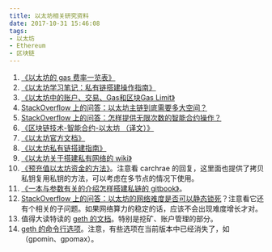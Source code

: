 ```yaml
---
title: 以太坊相关研究资料
date: 2017-10-31 15:46:08
tags:
- 以太坊
- Ethereum
- 区块链
---
```


1. [《以太坊的 gas 费率一览表》][1]
2. [《以太坊学习笔记：私有链搭建操作指南》][2]
3. [《以太坊中的账户、交易、Gas和区块Gas Limit》][3]
4. [StackOverflow 上的问答：以太坊主链到底需要多大空间？][4]
5. [StackOverflow 上的问答：怎样提供无限次数的智能合约操作？][5]
6. [《区块链技术-智能合约-以太坊 （译文）》][6]
7. [《以太坊官方文档》][7]
8. [《以太坊私有链搭建指南》][8]
9. [《以太坊关于搭建私有网络的 wiki》][9]
10. [《预充值以太坊资金的方法》][10]。注意看 carchrae 的回复，这里面也提供了拷贝私钥复用私钥的方法，可以考虑在多节点的情况下使用。
11. [《一本与参数有关的介绍怎样搭建私链的 gitbook》][11]。
12. [StackOverflow 上的问答：以太坊的网络难度是否可以静态锁死][12]？注意看它还有个相关的子问题。如果网络算力的稳定的话，应该不会出现难度增长才对。
13. 值得大读特读的 [geth 的文档][13]。特别是挖矿、账户管理的部分。
14. [geth 的命令行选项][14]。注意，有些选项在当前版本中已经消失了，如（gpomin、gpomax）。


  [1]: https://docs.google.com/spreadsheets/d/1m89CVujrQe5LAFJ8-YAUCcNK950dUzMQPMJBxRtGCqs/edit#gid=0
  [2]: https://my.oschina.net/u/2349981/blog/865256
  [3]: http://ethfans.org/posts/479
  [4]: https://ethereum.stackexchange.com/questions/143/what-are-the-ethereum-disk-space-needs
  [5]: https://ethereum.stackexchange.com/questions/1953/how-to-remove-gas-system-from-ethereum
  [6]: http://ethfans.org/posts/block-chain-technology-smart-contracts-and-ethereum
  [7]: http://ethdocs.org/en/latest/introduction/index.html
  [8]: https://g2ex.github.io/2017/09/12/ethereum-guidance/
  [9]: https://github.com/ethereum/go-ethereum/wiki/Private-network
  [10]: https://github.com/ethereum/go-ethereum/issues/14831#issuecomment-318687147
  [11]: https://souptacular.gitbooks.io/ethereum-tutorials-and-tips-by-hudson/content/private-chain.html
  [12]: https://ethereum.stackexchange.com/questions/7154/how-to-make-ethereum-mining-difficulty-static-for-a-private-chain/7158#7158
  [13]: https://github.com/ethereum/go-ethereum/wiki/Mining
  [14]: https://github.com/ethereum/go-ethereum/wiki/Command-Line-Options